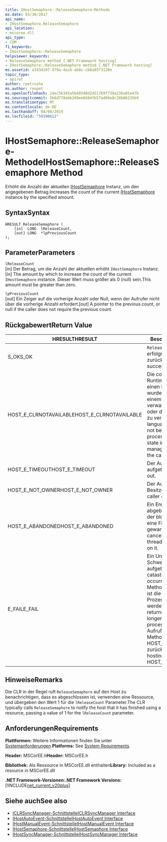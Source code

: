 ```yaml
---
title: IHostSemaphore::ReleaseSemaphore-Methode
ms.date: 03/30/2017
api_name:
- IHostSemaphore.ReleaseSemaphore
api_location:
- mscoree.dll
api_type:
- COM
f1_keywords:
- IHostSemaphore::ReleaseSemaphore
helpviewer_keywords:
- ReleaseSemaphore method [.NET Framework hosting]
- IHostSemaphore::ReleaseSemaphore method [.NET Framework hosting]
ms.assetid: a343d197-979a-4ac6-ab8c-cb8a05f3120e
topic_type:
- apiref
author: rpetrusha
ms.author: ronpet
ms.openlocfilehash: 24ec56345a5b48540d2451769f739a236a85e47b
ms.sourcegitcommit: 5b6d778ebb269ee6684fb57ad69a8c28b06235b9
ms.translationtype: MT
ms.contentlocale: de-DE
ms.lasthandoff: 04/08/2019
ms.locfileid: "59100612"
---
```

# <a name="ihostsemaphorereleasesemaphore-method"></a><span data-ttu-id="c22c6-102">IHostSemaphore::ReleaseSemaphore-Methode</span><span class="sxs-lookup"><span data-stu-id="c22c6-102">IHostSemaphore::ReleaseSemaphore Method</span></span>
<span data-ttu-id="c22c6-103">Erhöht die Anzahl der aktuellen [IHostSemaphore](../../../../docs/framework/unmanaged-api/hosting/ihostsemaphore-interface.md) Instanz, um den angegebenen Betrag.</span><span class="sxs-lookup"><span data-stu-id="c22c6-103">Increases the count of the current [IHostSemaphore](../../../../docs/framework/unmanaged-api/hosting/ihostsemaphore-interface.md) instance by the specified amount.</span></span>  
  
## <a name="syntax"></a><span data-ttu-id="c22c6-104">Syntax</span><span class="sxs-lookup"><span data-stu-id="c22c6-104">Syntax</span></span>  
  
```  
HRESULT ReleaseSemaphore (  
    [in]  LONG  lReleaseCount,  
    [out] LONG  *lpPreviousCount  
);  
```  
  
## <a name="parameters"></a><span data-ttu-id="c22c6-105">Parameter</span><span class="sxs-lookup"><span data-stu-id="c22c6-105">Parameters</span></span>  
 `lReleaseCount`  
 <span data-ttu-id="c22c6-106">[in] Der Betrag, um die Anzahl der aktuellen erhöht `IHostSemaphore` Instanz.</span><span class="sxs-lookup"><span data-stu-id="c22c6-106">[in] The amount by which to increase the count of the current `IHostSemaphore` instance.</span></span> <span data-ttu-id="c22c6-107">Dieser Wert muss größer als 0 (null) sein.</span><span class="sxs-lookup"><span data-stu-id="c22c6-107">This amount must be greater than zero.</span></span>  
  
 `lpPreviousCount`  
 <span data-ttu-id="c22c6-108">[out] Ein Zeiger auf die vorherige Anzahl oder Null, wenn der Aufrufer nicht über die vorherige Anzahl erfordert.</span><span class="sxs-lookup"><span data-stu-id="c22c6-108">[out] A pointer to the previous count, or null if the caller does not require the previous count.</span></span>  
  
## <a name="return-value"></a><span data-ttu-id="c22c6-109">Rückgabewert</span><span class="sxs-lookup"><span data-stu-id="c22c6-109">Return Value</span></span>  
  
|<span data-ttu-id="c22c6-110">HRESULT</span><span class="sxs-lookup"><span data-stu-id="c22c6-110">HRESULT</span></span>|<span data-ttu-id="c22c6-111">Beschreibung</span><span class="sxs-lookup"><span data-stu-id="c22c6-111">Description</span></span>|  
|-------------|-----------------|  
|<span data-ttu-id="c22c6-112">S_OK</span><span class="sxs-lookup"><span data-stu-id="c22c6-112">S_OK</span></span>|`ReleaseSemaphore` <span data-ttu-id="c22c6-113">wurde erfolgreich zurückgegeben.</span><span class="sxs-lookup"><span data-stu-id="c22c6-113">returned successfully.</span></span>|  
|<span data-ttu-id="c22c6-114">HOST_E_CLRNOTAVAILABLE</span><span class="sxs-lookup"><span data-stu-id="c22c6-114">HOST_E_CLRNOTAVAILABLE</span></span>|<span data-ttu-id="c22c6-115">Die common Language Runtime (CLR) wurde nicht in einen Prozess geladen wurde, oder die CLR ist in einem Zustand, in dem nicht verwalteten Code ausführen oder den Aufruf erfolgreich zu verarbeiten.</span><span class="sxs-lookup"><span data-stu-id="c22c6-115">The common language runtime (CLR) has not been loaded into a process, or the CLR is in a state in which it cannot run managed code or process the call successfully.</span></span>|  
|<span data-ttu-id="c22c6-116">HOST_E_TIMEOUT</span><span class="sxs-lookup"><span data-stu-id="c22c6-116">HOST_E_TIMEOUT</span></span>|<span data-ttu-id="c22c6-117">Der Aufruf ist ein Timeout aufgetreten.</span><span class="sxs-lookup"><span data-stu-id="c22c6-117">The call timed out.</span></span>|  
|<span data-ttu-id="c22c6-118">HOST_E_NOT_OWNER</span><span class="sxs-lookup"><span data-stu-id="c22c6-118">HOST_E_NOT_OWNER</span></span>|<span data-ttu-id="c22c6-119">Der Aufrufer ist nicht Besitzer der Sperre.</span><span class="sxs-lookup"><span data-stu-id="c22c6-119">The caller does not own the lock.</span></span>|  
|<span data-ttu-id="c22c6-120">HOST_E_ABANDONED</span><span class="sxs-lookup"><span data-stu-id="c22c6-120">HOST_E_ABANDONED</span></span>|<span data-ttu-id="c22c6-121">Ein Ereignis wurde abgebrochen, während sich der blockierte Thread oder eine Fiber darauf gewartet.</span><span class="sxs-lookup"><span data-stu-id="c22c6-121">An event was canceled while a blocked thread or fiber was waiting on it.</span></span>|  
|<span data-ttu-id="c22c6-122">E_FAIL</span><span class="sxs-lookup"><span data-stu-id="c22c6-122">E_FAIL</span></span>|<span data-ttu-id="c22c6-123">Ein Unbekannter Schwerwiegender Fehler ist aufgetreten.</span><span class="sxs-lookup"><span data-stu-id="c22c6-123">An unknown catastrophic failure occurred.</span></span> <span data-ttu-id="c22c6-124">Wenn eine Methode E_FAIL zurückgibt, ist die CLR nicht mehr im Prozess verwendet werden.</span><span class="sxs-lookup"><span data-stu-id="c22c6-124">When a method returns E_FAIL, the CLR is no longer usable within the process.</span></span> <span data-ttu-id="c22c6-125">Nachfolgende Aufrufe zum Hosten der Methoden HOST_E_CLRNOTAVAILABLE zurück.</span><span class="sxs-lookup"><span data-stu-id="c22c6-125">Subsequent calls to hosting methods return HOST_E_CLRNOTAVAILABLE.</span></span>|  
  
## <a name="remarks"></a><span data-ttu-id="c22c6-126">Hinweise</span><span class="sxs-lookup"><span data-stu-id="c22c6-126">Remarks</span></span>  
 <span data-ttu-id="c22c6-127">Die CLR in der Regel ruft `ReleaseSemaphore` auf den Host zu benachrichtigen, dass es abgeschlossen ist, verwenden eine Ressource, und übergeben den Wert 1 für die `lReleaseCount` Parameter.</span><span class="sxs-lookup"><span data-stu-id="c22c6-127">The CLR typically calls `ReleaseSemaphore` to notify the host that it has finished using a resource, passing a value of 1 for the `lReleaseCount` parameter.</span></span>  
  
## <a name="requirements"></a><span data-ttu-id="c22c6-128">Anforderungen</span><span class="sxs-lookup"><span data-stu-id="c22c6-128">Requirements</span></span>  
 <span data-ttu-id="c22c6-129">**Plattformen:** Weitere Informationen finden Sie unter [Systemanforderungen](../../../../docs/framework/get-started/system-requirements.md).</span><span class="sxs-lookup"><span data-stu-id="c22c6-129">**Platforms:** See [System Requirements](../../../../docs/framework/get-started/system-requirements.md).</span></span>  
  
 <span data-ttu-id="c22c6-130">**Header:** MSCorEE.h</span><span class="sxs-lookup"><span data-stu-id="c22c6-130">**Header:** MSCorEE.h</span></span>  
  
 <span data-ttu-id="c22c6-131">**Bibliothek:** Als Ressource in MSCorEE.dll enthalten</span><span class="sxs-lookup"><span data-stu-id="c22c6-131">**Library:** Included as a resource in MSCorEE.dll</span></span>  
  
 **<span data-ttu-id="c22c6-132">.NET Framework-Versionen:</span><span class="sxs-lookup"><span data-stu-id="c22c6-132">.NET Framework Versions:</span></span>** [!INCLUDE[net_current_v20plus](../../../../includes/net-current-v20plus-md.md)]  
  
## <a name="see-also"></a><span data-ttu-id="c22c6-133">Siehe auch</span><span class="sxs-lookup"><span data-stu-id="c22c6-133">See also</span></span>

- [<span data-ttu-id="c22c6-134">ICLRSyncManager-Schnittstelle</span><span class="sxs-lookup"><span data-stu-id="c22c6-134">ICLRSyncManager Interface</span></span>](../../../../docs/framework/unmanaged-api/hosting/iclrsyncmanager-interface.md)
- [<span data-ttu-id="c22c6-135">IHostAutoEvent-Schnittstelle</span><span class="sxs-lookup"><span data-stu-id="c22c6-135">IHostAutoEvent Interface</span></span>](../../../../docs/framework/unmanaged-api/hosting/ihostautoevent-interface.md)
- [<span data-ttu-id="c22c6-136">IHostManualEvent-Schnittstelle</span><span class="sxs-lookup"><span data-stu-id="c22c6-136">IHostManualEvent Interface</span></span>](../../../../docs/framework/unmanaged-api/hosting/ihostmanualevent-interface.md)
- [<span data-ttu-id="c22c6-137">IHostSemaphore-Schnittstelle</span><span class="sxs-lookup"><span data-stu-id="c22c6-137">IHostSemaphore Interface</span></span>](../../../../docs/framework/unmanaged-api/hosting/ihostsemaphore-interface.md)
- [<span data-ttu-id="c22c6-138">IHostSyncManager-Schnittstelle</span><span class="sxs-lookup"><span data-stu-id="c22c6-138">IHostSyncManager Interface</span></span>](../../../../docs/framework/unmanaged-api/hosting/ihostsyncmanager-interface.md)
